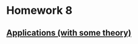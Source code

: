 # Homework 8

## [Applications (with some theory)](https://leusexmachina.github.io/StatisticsHomework/homework8/applications8)